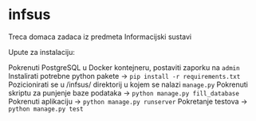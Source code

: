 # infsus
Treca domaca zadaca iz predmeta Informacijski sustavi

Upute za instalaciju:

Pokrenuti PostgreSQL u Docker kontejneru, postaviti zaporku na `admin`
Instalirati potrebne python pakete -> `pip install -r requirements.txt`
Pozicionirati se u /infsus/ direktorij u kojem se nalazi `manage.py`
Pokrenuti skriptu za punjenje baze podataka -> `python manage.py fill_database`
Pokrenuti aplikaciju -> `python manage.py runserver`
Pokretanje testova -> `python manage.py test`
